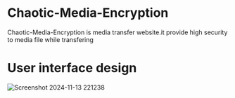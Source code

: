 # Chaotic-Media-Encryption
 Chaotic-Media-Encryption is media transfer website.it provide high security to media  file while transfering
# User interface design
![Screenshot 2024-11-13 221238](https://github.com/user-attachments/assets/d34b67a1-24e9-4261-a7e1-cedd7d226514)

